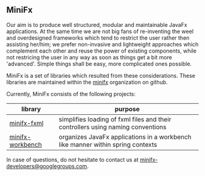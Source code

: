 
## MiniFx

Our aim is to produce well structured, modular and maintainable JavaFx applications. At the same time we are not big fans of
re-inventing the weel and overdesigned frameworks which tend to restrict the user rather then assisting her/him; we prefer non-invasive and lightweight approaches which complement each other and reuse the power of existing components, while not restricing the user in any way as soon as things get a bit more 'advanced'. Simple things shall be easy, more complicated ones possible.

MiniFx is a set of libraries which resulted from these considerations. These libraries are maintained within the [minifx](https://github.com/minifx) organization on github. 

Currently, MiniFx consists of the following projects:

|      library      | purpose |
|---------|---------|
|[minifx-fxml](https://minifx.org/minifx-fxml)|simplifies loading of fxml files and their controllers using naming conventions|
|[minifx-workbench](https://minifx.org/minifx-workbench)|organizes JavaFx applications in a workbench like manner within spring contexts|

In case of questions, do not hesitate to contact us at <minifx-developers@googlegroups.com>.

